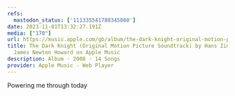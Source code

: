 ```yaml
---
refs:
  mastodon_status: ['111335541780345860']
date: 2023-11-01T13:32:27.191Z
media: ["170"]
url: https://music.apple.com/gb/album/the-dark-knight-original-motion-picture-soundtrack/284530501
title: The Dark Knight (Original Motion Picture Soundtrack) by Hans Zimmer &
  James Newton Howard on Apple Music
description: Album · 2008 · 14 Songs
provider: Apple Music - Web Player
---
```


<p>Powering me through today</p>
